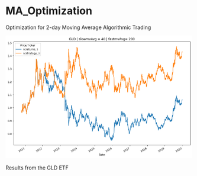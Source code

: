 # MA_Optimization
Optimization for 2-day Moving Average Algorithmic Trading

<p align="center"><img src="https://github.com/shanmukasadhu/MA_Optimization/blob/main/GLDETFexample.png"/></p>
Results from the GLD ETF

